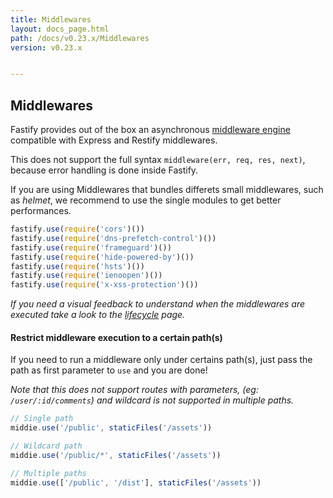 ```yaml
---
title: Middlewares
layout: docs_page.html
path: /docs/v0.23.x/Middlewares
version: v0.23.x


---
```


## Middlewares

Fastify provides out of the box an asynchronous [middleware engine](https://github.com/fastify/middie) compatible with Express and Restify middlewares.

This does not support the full syntax `middleware(err, req, res, next)`, because error handling is done inside Fastify.

If you are using Middlewares that bundles differets small middlewares, such as *helmet*, we recommend to use the single modules to get better performances.

```js
fastify.use(require('cors')())
fastify.use(require('dns-prefetch-control')())
fastify.use(require('frameguard')())
fastify.use(require('hide-powered-by')())
fastify.use(require('hsts')())
fastify.use(require('ienoopen')())
fastify.use(require('x-xss-protection')())
```
*If you need a visual feedback to understand when the middlewares are executed take a look to the [lifecycle](/docs/v0.23.x/Lifecycle) page.*

<a name="restrict-usage"></a>
#### Restrict middleware execution to a certain path(s)
If you need to run a middleware only under certains path(s), just pass the path as first parameter to `use` and you are done!  

*Note that this does not support routes with parameters, (eg: `/user/:id/comments`) and wildcard is not supported in multiple paths.*
```js
// Single path
middie.use('/public', staticFiles('/assets'))

// Wildcard path
middie.use('/public/*', staticFiles('/assets'))

// Multiple paths
middie.use(['/public', '/dist'], staticFiles('/assets'))

```
